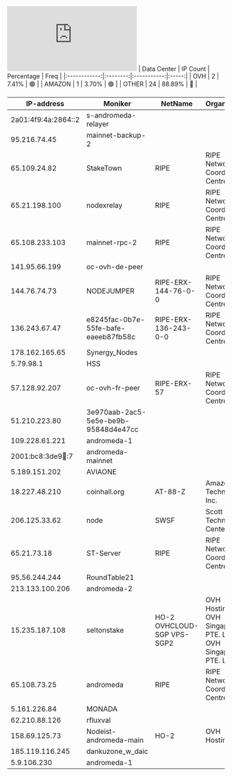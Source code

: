 ![Diagramm](https://github.com/obajay/StateSync-snapshots/blob/main/Projects/AndromedaProtocol/1/README.md)
| Data Center | IP Count | Percentage | Freq |
|:------------:|:--------:|:-----------:|:-----:|
| OVH | 2 | 7.41% | 🟢 |
| AMAZON | 1 | 3.70% | 🟢 |
| OTHER | 24 | 88.89% | 🔴 |

<!-- START_TABLE -->
| IP-address | Moniker | NetName | Organization |
|-------------|-------------|-------------|-------------|
| 2a01:4f9:4a:2864::2 | s-andromeda-relayer |  |  |
| 95.216.74.45 | mainnet-backup-2 |  |  |
| 65.109.24.82 | StakeTown | RIPE | RIPE Network Coordination Centre |
| 65.21.198.100 | nodexrelay | RIPE | RIPE Network Coordination Centre |
| 65.108.233.103 | mainnet-rpc-2 | RIPE | RIPE Network Coordination Centre |
| 141.95.66.199 | oc-ovh-de-peer |  |  |
| 144.76.74.73 | NODEJUMPER | RIPE-ERX-144-76-0-0 | RIPE Network Coordination Centre |
| 136.243.67.47 | e8245fac-0b7e-55fe-bafe-eaeeb87fb58c | RIPE-ERX-136-243-0-0 | RIPE Network Coordination Centre |
| 178.162.165.65 | Synergy_Nodes |  |  |
| 5.79.98.1 | HSS |  |  |
| 57.128.92.207 | oc-ovh-fr-peer | RIPE-ERX-57 | RIPE Network Coordination Centre |
| 51.210.223.80 | 3e970aab-2ac5-5e5e-be9b-95848d4e47cc |  |  |
| 109.228.61.221 | andromeda-1 |  |  |
| 2001:bc8:3de9:100::7 | andromeda-mainnet |  |  |
| 5.189.151.202 | AVIAONE |  |  |
| 18.227.48.210 | coinhall.org | AT-88-Z | Amazon Technologies Inc. |
| 206.125.33.62 | node | SWSF | Scott Technology Center |
| 65.21.73.18 | ST-Server | RIPE | RIPE Network Coordination Centre |
| 95.56.244.244 | RoundTable21 |  |  |
| 213.133.100.206 | andromeda-2 |  |  |
| 15.235.187.108 | seltonstake | HO-2 OVHCLOUD-SGP VPS-SGP2 | OVH Hosting, Inc. OVH Singapore PTE. LTD OVH Singapore PTE. LTD |
| 65.108.73.25 | andromeda | RIPE | RIPE Network Coordination Centre |
| 5.161.226.84 | MONADA |  |  |
| 62.210.88.126 | rfluxval |  |  |
| 158.69.125.73 | Nodeist-andromeda-main | HO-2 | OVH Hosting, Inc. |
| 185.119.116.245 | dankuzone_w_daic |  |  |
| 5.9.106.230 | andromeda-1 |  |  |

<!-- END_TABLE -->